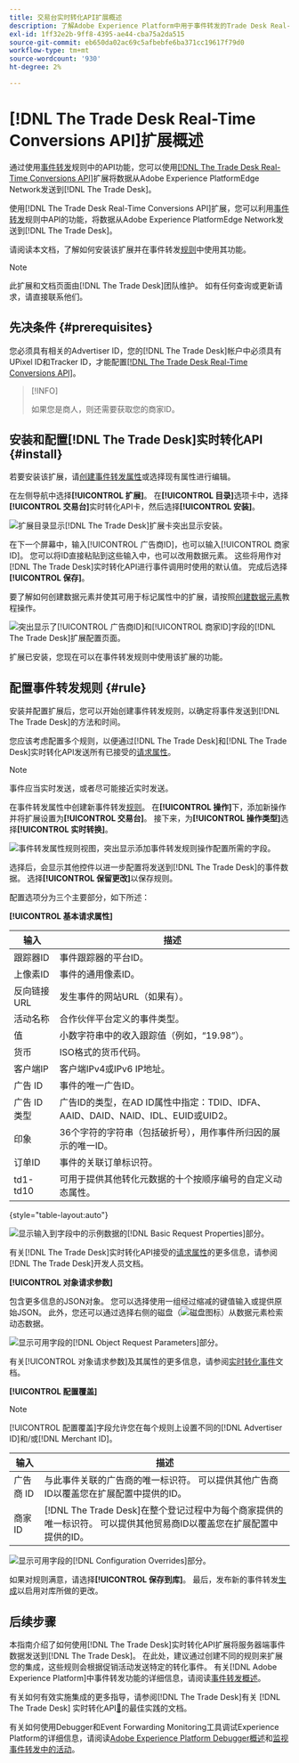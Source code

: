 ```yaml
---
title: 交易台实时转化API扩展概述
description: 了解Adobe Experience Platform中用于事件转发的Trade Desk Real-time Conversions API扩展。
exl-id: 1ff32e2b-9ff8-4395-ae44-cba75a2da515
source-git-commit: eb650da02ac69c5afbebfe6ba371cc19617f79d0
workflow-type: tm+mt
source-wordcount: '930'
ht-degree: 2%

---
```


# [!DNL The Trade Desk Real-Time Conversions API]扩展概述

通过使用[事件转发](../../../ui/event-forwarding/overview.md)规则中的API功能，您可以使用[[!DNL The Trade Desk Real-Time Conversions API]](https://partner.thetradedesk.com/v3/portal/data/doc/DataConversionEventsApi)扩展将数据从Adobe Experience PlatformEdge Network发送到[!DNL The Trade Desk]。

使用[!DNL The Trade Desk Real-Time Conversions API]扩展，您可以利用[事件转发](../../../ui/event-forwarding/overview.md)规则中API的功能，将数据从Adobe Experience PlatformEdge Network发送到[!DNL The Trade Desk]。

请阅读本文档，了解如何安装该扩展并在事件转发[规则](../../../ui/managing-resources/rules.md)中使用其功能。

>[!NOTE]
>
>此扩展和文档页面由[!DNL The Trade Desk]团队维护。 如有任何查询或更新请求，请直接联系他们。

## 先决条件 {#prerequisites}

您必须具有相关的Advertiser ID，您的[!DNL The Trade Desk]帐户中必须具有UPixel ID和Tracker ID，才能配置[[!DNL The Trade Desk Real-Time Conversions API]](https://partner.thetradedesk.com/v3/portal/data/doc/DataConversionEventsApi)。

>[!INFO]
>
>如果您是商人，则还需要获取您的商家ID。

## 安装和配置[!DNL The Trade Desk]实时转化API {#install}

若要安装该扩展，请[创建事件转发属性](../../../ui/event-forwarding/overview.md#properties)或选择现有属性进行编辑。

在左侧导航中选择&#x200B;**[!UICONTROL 扩展]**。 在&#x200B;**[!UICONTROL 目录]**&#x200B;选项卡中，选择&#x200B;**[!UICONTROL 交易台]**&#x200B;实时转化API卡，然后选择&#x200B;**[!UICONTROL 安装]**。

![扩展目录显示[!DNL The Trade Desk]扩展卡突出显示安装。](../../../images/extensions/server/tradedesk/install-extension.png)

在下一个屏幕中，输入[!UICONTROL 广告商ID]，也可以输入[!UICONTROL 商家ID]。 您可以将ID直接粘贴到这些输入中，也可以改用数据元素。 这些将用作对[!DNL The Trade Desk]实时转化API进行事件调用时使用的默认值。 完成后选择&#x200B;**[!UICONTROL 保存]**。

要了解如何创建数据元素并使其可用于标记属性中的扩展，请按照[创建数据元素](https://experienceleague.adobe.com/en/docs/platform-learn/data-collection/tags/create-data-elements)教程操作。

![突出显示了[!UICONTROL 广告商ID]和[!UICONTROL 商家ID]字段的[!DNL The Trade Desk]扩展配置页面。](../../../images/extensions/server/tradedesk/configure-extension.png)

扩展已安装，您现在可以在事件转发规则中使用该扩展的功能。

## 配置事件转发规则 {#rule}

安装并配置扩展后，您可以开始创建事件转发规则，以确定将事件发送到[!DNL The Trade Desk]的方法和时间。

您应该考虑配置多个规则，以便通过[!DNL The Trade Desk]和[!DNL The Trade Desk]实时转化API发送所有已接受的[请求属性](https://partner.thetradedesk.com/v3/portal/data/doc/DataConversionEventsApi#properties)。

>[!NOTE]
>
>事件应当实时发送，或者尽可能接近实时发送。

在事件转发属性中创建新事件转发[规则](../../../ui/managing-resources/rules.md)。 在&#x200B;**[!UICONTROL 操作]**&#x200B;下，添加新操作并将扩展设置为&#x200B;**[!UICONTROL 交易台]**。 接下来，为&#x200B;**[!UICONTROL 操作类型]**&#x200B;选择&#x200B;**[!UICONTROL 实时转换]**。

![事件转发属性规则视图，突出显示添加事件转发规则操作配置所需的字段。](../../../images/extensions/server/tradedesk/tradedesk-event-action.png)

选择后，会显示其他控件以进一步配置将发送到[!DNL The Trade Desk]的事件数据。 选择&#x200B;**[!UICONTROL 保留更改]**&#x200B;以保存规则。

配置选项分为三个主要部分，如下所述：

**[!UICONTROL 基本请求属性]**

| 输入 | 描述 |
| --- | --- |
| 跟踪器ID | 事件跟踪器的平台ID。 |
| 上像素ID | 事件的通用像素ID。 |
| 反向链接URL | 发生事件的网站URL（如果有）。 |
| 活动名称 | 合作伙伴平台定义的事件类型。 |
| 值 | 小数字符串中的收入跟踪值（例如，“19.98”）。 |
| 货币 | ISO格式的货币代码。 |
| 客户端IP | 客户端IPv4或IPv6 IP地址。 |
| 广告 ID | 事件的唯一广告ID。 |
| 广告 ID 类型 | 广告ID的类型，在AD ID属性中指定：TDID、IDFA、AAID、DAID、NAID、IDL、EUID或UID2。 |
| 印象 | 36个字符的字符串（包括破折号），用作事件所归因的展示的唯一ID。 |
| 订单ID | 事件的关联订单标识符。 |
| td1-td10 | 可用于提供其他转化元数据的十个按顺序编号的自定义动态属性。 |

{style="table-layout:auto"}

![显示输入到字段中的示例数据的[!DNL Basic Request Properties]部分。](../../../images/extensions/server/tradedesk/configure-extension-basic-request-properties.png)

有关[!DNL The Trade Desk]实时转化API接受的[请求属性](https://partner.thetradedesk.com/v3/portal/data/doc/DataConversionEventsApi#properties)的更多信息，请参阅[!DNL The Trade Desk]开发人员文档。

**[!UICONTROL 对象请求参数]**

包含更多信息的JSON对象。 您可以选择使用一组经过缩减的键值输入或提供原始JSON。 此外，您还可以通过选择右侧的磁盘（![磁盘图标](/help/images/icons/database.png)）从数据元素检索动态数据。


![显示可用字段的[!DNL Object Request Parameters]部分。](../../../images/extensions/server/tradedesk/configure-object-request-params.png)

有关[!UICONTROL 对象请求参数]及其属性的更多信息，请参阅[实时转化事件](https://partner.thetradedesk.com/v3/portal/data/doc/DataConversionEventsApi#properties-items)文档。

**[!UICONTROL 配置覆盖]**

>[!NOTE]
>
>[!UICONTROL 配置覆盖]字段允许您在每个规则上设置不同的[!DNL Advertiser ID]和/或[!DNL Merchant ID]。

| 输入 | 描述 |
| --- | --- |
| 广告商 ID | 与此事件关联的广告商的唯一标识符。 可以提供其他广告商ID以覆盖您在扩展配置中提供的ID。 |
| 商家ID | [!DNL The Trade Desk]在整个登记过程中为每个商家提供的唯一标识符。 可以提供其他贸易商ID以覆盖您在扩展配置中提供的ID。 |

![显示可用字段的[!DNL Configuration Overrides]部分。](../../../images/extensions/server/tradedesk/configure-overrides.png)

如果对规则满意，请选择&#x200B;**[!UICONTROL 保存到库]**。 最后，发布新的事件转发[生成](../../../ui/publishing/builds.md)以启用对库所做的更改。

## 后续步骤

本指南介绍了如何使用[!DNL The Trade Desk]实时转化API扩展将服务器端事件数据发送到[!DNL The Trade Desk]。 在此处，建议通过创建不同的规则来扩展您的集成，这些规则会根据促销活动发送特定的转化事件。 有关[!DNL Adobe Experience Platform]中事件转发功能的详细信息，请阅读[事件转发概述](../../../ui/event-forwarding/overview.md)。

有关如何有效实施集成的更多指导，请参阅[!DNL The Trade Desk]有关 [!DNL The Trade Desk] 实时转化API[&#128279;](https://www.facebook.com/business/help/308855623839366?id=818859032317965)的最佳实践的文档。

有关如何使用Debugger和Event Forwarding Monitoring工具调试Experience Platform的详细信息，请阅读[Adobe Experience Platform Debugger概述](../../../../debugger/home.md)和[监视事件转发中的活动](../../../ui/event-forwarding/monitoring.md)。
